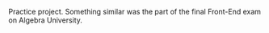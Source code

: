 Practice project. Something similar was the part of the final Front-End exam on Algebra University.
